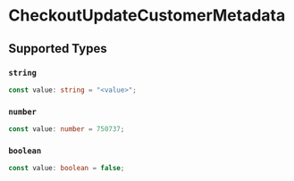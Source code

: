 # CheckoutUpdateCustomerMetadata


## Supported Types

### `string`

```typescript
const value: string = "<value>";
```

### `number`

```typescript
const value: number = 750737;
```

### `boolean`

```typescript
const value: boolean = false;
```

